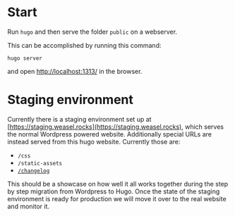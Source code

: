 # Start

Run `hugo` and then serve the folder `public` on a webserver.

This can be accomplished by running this command:

```
hugo server
```

and open [http://localhost:1313/](http://localhost:1313/) in the browser.


# Staging environment

Currently there is a staging environment set up at [https://staging.weasel.rocks](https://staging.weasel.rocks), which serves the normal Wordpress powered website. Additionally special URLs are instead served from this hugo website. Currently those are:

* `/css`
* `/static-assets`
* [`/changelog`](https://staging.weasel.rocks/changelog/)

This should be a showcase on how well it all works together during the step by step migration from Wordpress to Hugo. Once the state of the staging environment is ready for production we will move it over to the real website and monitor it.
